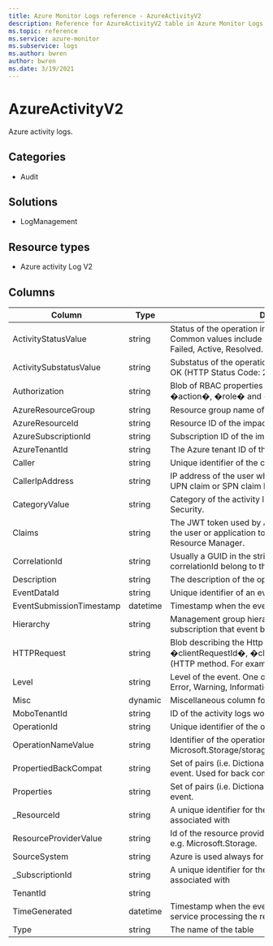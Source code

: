 ```yaml
---
title: Azure Monitor Logs reference - AzureActivityV2
description: Reference for AzureActivityV2 table in Azure Monitor Logs.
ms.topic: reference
ms.service: azure-monitor
ms.subservice: logs
ms.author: bwren
author: bwren
ms.date: 3/19/2021
---
```


# AzureActivityV2

 Azure activity logs.

## Categories

- Audit
## Solutions

- LogManagement
## Resource types

- Azure activity Log V2




## Columns

|Column|Type|Description|
|---|---|---|
|ActivityStatusValue|string|Status of the operation in display-friendly format. Common values include Started, In Progress, Succeeded, Failed, Active, Resolved.|
|ActivitySubstatusValue|string|Substatus of the operation in display-friendly format. E.g. OK (HTTP Status Code: 200).|
|Authorization|string|Blob of RBAC properties of the event. Usually includes the �action�, �role� and �scope� properties.|
|AzureResourceGroup|string|Resource group name of the impacted resource.|
|AzureResourceId|string|Resource ID of the impacted resource.|
|AzureSubscriptionId|string|Subscription ID of the impacted resource.|
|AzureTenantId|string|The Azure tenant ID of the impacted resource.|
|Caller|string|Unique identifier of the caller.|
|CallerIpAddress|string|IP address of the user who has performed the operation UPN claim or SPN claim based on availability.|
|CategoryValue|string|Category of the activity log e.g. Administrative, Policy, Security.|
|Claims|string|The JWT token used by Active Directory to authenticate the user or application to perform this operation in Resource Manager.|
|CorrelationId|string|Usually a GUID in the string format. Events that share a correlationId belong to the same uber action.|
|Description|string|The description of the operation|
|EventDataId|string|Unique identifier of an event.|
|EventSubmissionTimestamp|datetime|Timestamp when the event became available for querying.|
|Hierarchy|string|Management group hierarchy of the management group or subscription that event belongs to.|
|HTTPRequest|string|Blob describing the Http Request. Usually includes the �clientRequestId�, �clientIpAddress� and �method� (HTTP method. For example, PUT).|
|Level|string|Level of the event. One of the following values: Critical, Error, Warning, Informational and Verbose.|
|Misc|dynamic|Miscellaneous column for internal use.|
|MoboTenantId|string|ID of the activity logs workspace that stores this record.|
|OperationId|string|Unique identifier of the operation.|
|OperationNameValue|string|Identifier of the operation e.g. Microsoft.Storage/storageAccounts/listAccountSas/action.|
|PropertiedBackCompat|string|Set of <Key Value> pairs (i.e. Dictionary) describing the details of the event. Used for back compat with legacy activity logs|
|Properties|string|Set of <Key Value> pairs (i.e. Dictionary) describing the details of the event.|
|_ResourceId|string|A unique identifier for the resource that the record is associated with|
|ResourceProviderValue|string|Id of the resource provider for the impacted resource - e.g. Microsoft.Storage.|
|SourceSystem|string|Azure is used always for AzureActivity.|
|_SubscriptionId|string|A unique identifier for the subscription that the record is associated with|
|TenantId|string||
|TimeGenerated|datetime|Timestamp when the event was generated by the Azure service processing the request.|
|Type|string|The name of the table|
